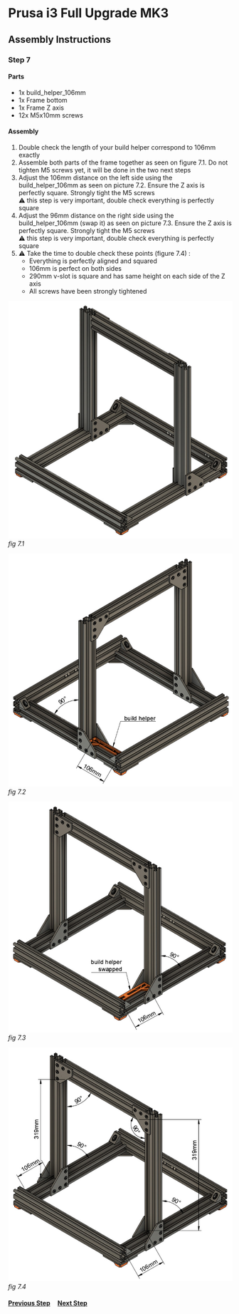 # Prusa i3 Full Upgrade MK3

## Assembly Instructions

### Step 7

#### Parts  

* 1x build_helper_106mm
* 1x Frame bottom
* 1x Frame Z axis
* 12x M5x10mm screws

#### Assembly

1. Double check the length of your build helper correspond to 106mm exactly
1. Assemble both parts of the frame together as seen on figure 7.1. Do not tighten M5 screws yet, it will be done in the two next steps
1. Adjust the 106mm distance on the left side using the build_helper_106mm as seen on picture 7.2. Ensure the Z axis is perfectly square. Strongly tight the M5 screws<br>
   :warning: this step is very important, double check everything is perfectly square
1. Adjust the 96mm distance on the right side using the build_helper_106mm (swap it) as seen on picture 7.3. Ensure the Z axis is perfectly square. Strongly tight the M5 screws<br>
   :warning: this step is very important, double check everything is perfectly square
1. :warning: Take the time to double check these points (figure 7.4) :
    * Everything is perfectly aligned and squared
    * 106mm is perfect on both sides
    * 290mm v-slot is square and has same height on each side of the Z axis
    * All screws have been strongly tightened



![](img/fig7.1.jpg)\
*fig 7.1*

![](img/fig7.2.jpg)\
*fig 7.2*

![](img/fig7.3.jpg)\
*fig 7.3*

![](img/fig7.4.jpg)\
*fig 7.4*

#### [Previous Step](step06.md) &nbsp;&nbsp;&nbsp; [Next Step](step08.md)
